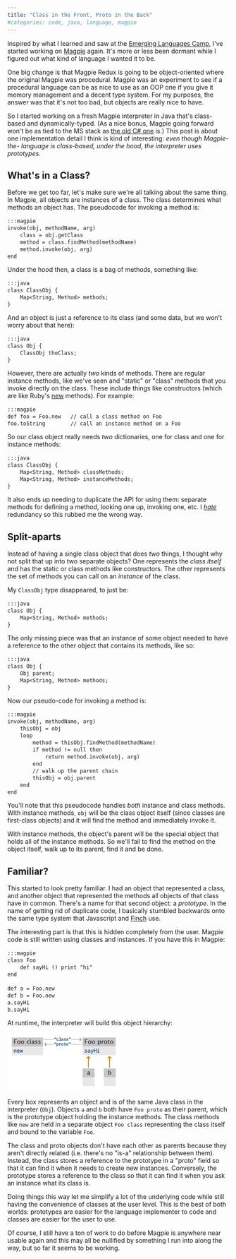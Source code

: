 ```yaml
---
title: "Class in the Front, Proto in the Back"
#categories: code, java, language, magpie
---
```

Inspired by what I learned and saw at the [Emerging Languages Camp](http://emerginglangs.com/), I've
started working on [Magpie](http://bitbucket.org/munificent/magpie) again. It's more or less been dormant while I
figured out what kind of language I wanted it to be.

One big change is that Magpie Redux is going to be object-oriented where the
original Magpie was procedural. Magpie was an experiment to see if a
procedural language can be as nice to use as an OOP one if you give it memory
management and a decent type system. For my purposes, the answer was that it's
not too bad, but objects are really nice to have.

So I started working on a fresh Magpie interpreter in Java that's class-based
and dynamically-typed. (As a nice bonus, Magpie going forward won't be as tied
to the MS stack as [the old C# one](http://bitbucket.org/munificent/magpie/src/tip/csharp/) is.) This post is about one
implementation detail I think is kind of interesting: *even though Magpie-the-
language is class-based, under the hood, the interpreter uses prototypes.*

## What's in a Class?

Before we get too far, let's make sure we're all talking about the same thing.
In Magpie, all objects are instances of a class. The class determines what
methods an object has. The pseudocode for invoking a method is:

    :::magpie
    invoke(obj, methodName, arg)
        class = obj.getClass
        method = class.findMethod(methodName)
        method.invoke(obj, arg)
    end

Under the hood then, a class is a bag of methods, something like:

    :::java
    class ClassObj {
        Map<String, Method> methods;
    }

And an object is just a reference to its class (and some data, but we won't
worry about that here):

    :::java
    class Obj {
        ClassObj theClass;
    }

However, there are actually *two* kinds of methods. There are regular instance
methods, like we've seen and "static" or "class" methods that you invoke
directly on the class. These include things like constructors (which are like
Ruby's [new](http://www.devx.com/enterprise/Article/30917/0/page/3) methods). For example:

    :::magpie
    def foo = Foo.new   // call a class method on Foo
    foo.toString        // call an instance method on a Foo

So our class object really needs *two* dictionaries, one for class and one for
instance methods:

    :::java
    class ClassObj {
        Map<String, Method> classMethods;
        Map<String, Method> instanceMethods;
    }

It also ends up needing to duplicate the API for using them: separate methods
for defining a method, looking one up, invoking one, etc. I *[hate](http://en.wikipedia.org/wiki/DRY)* redundancy so this rubbed me the wrong way.

## Split-aparts

Instead of having a single class object that does *two* things, I thought why
not split that up into two separate objects? One represents the *class itself*
and has the static or class methods like constructors. The other represents
the set of methods you can call on an *instance* of the class.

My `ClassObj` type disappeared, to just be:

    :::java
    class Obj {
        Map<String, Method> methods;
    }

The only missing piece was that an instance of some object needed to have a
reference to the other object that contains its methods, like so:

    :::java
    class Obj {
        Obj parent;
        Map<String, Method> methods;
    }

Now our pseudo-code for invoking a method is:

    :::magpie
    invoke(obj, methodName, arg)
        thisObj = obj
        loop
            method = thisObj.findMethod(methodName)
            if method != null then
                return method.invoke(obj, arg)
            end
            // walk up the parent chain
            thisObj = obj.parent
        end
    end

You'll note that this pseudocode handles *both* instance and class methods.
With instance methods, `obj` will be the class object itself (since classes
are first-class objects) and it will find the method and immediately invoke
it.

With instance methods, the object's parent will be the special object that
holds all of the instance methods. So we'll fail to find the method on the
object itself, walk up to its parent, find it and be done.

## Familiar?

This started to look pretty familiar. I had an object that represented a
class, and another object that represented the methods all objects of that
class have in common. There's a name for that second object: a *prototype*. In
the name of getting rid of duplicate code, I basically stumbled backwards onto
the same type system that Javascript and [Finch](http://finch.stuffwithstuff.com/) use.

The interesting part is that this is hidden completely from the user. Magpie
code is still written using classes and instances. If you have this in Magpie:

    :::magpie
    class Foo
        def sayHi () print "hi"
    end

    def a = Foo.new
    def b = Foo.new
    a.sayHi
    b.sayHi

At runtime, the interpreter will build this object hierarchy:

![Object hierarchy for a class Foo and two instances of it](/image/2010/08/prototype-hierarchy.png "Object Hierarchy")

Every box represents an object and is of the same Java class in the
interpreter (`Obj`). Objects `a` and `b` both have `Foo proto` as their
parent, which is the prototype object holding the instance methods. The class
methods like `new` are held in a separate object `Foo class` representing the
class itself and bound to the variable `Foo`.

The class and proto objects don't have each other as parents because they
aren't directly related (i.e. there's no "is-a" relationship between them).
Instead, the class stores a reference to the prototype in a "proto" field so
that it can find it when it needs to create new instances. Conversely, the
prototype stores a reference to the class so that it can find it when you ask
an instance what its class is.

Doing things this way let me simplify a lot of the underlying code while still
having the convenience of classes at the user level. This is the best of both
worlds: prototypes are easier for the language implementer to code and classes
are easier for the user to use.

Of course, I still have a ton of work to do before Magpie is anywhere near
usable again and this may all be nullified by something I run into along the
way, but so far it seems to be working.
